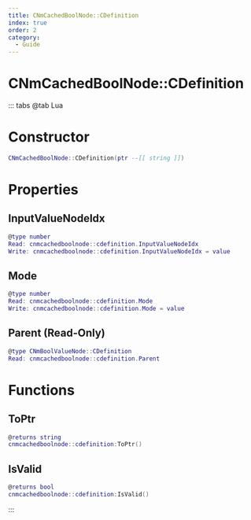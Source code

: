 ```yaml
---
title: CNmCachedBoolNode::CDefinition
index: true
order: 2
category:
  - Guide
---
```


# CNmCachedBoolNode::CDefinition

::: tabs
@tab Lua
# Constructor
```lua
CNmCachedBoolNode::CDefinition(ptr --[[ string ]])
```
# Properties
## InputValueNodeIdx 
```lua
@type number
Read: cnmcachedboolnode::cdefinition.InputValueNodeIdx
Write: cnmcachedboolnode::cdefinition.InputValueNodeIdx = value
```
## Mode 
```lua
@type number
Read: cnmcachedboolnode::cdefinition.Mode
Write: cnmcachedboolnode::cdefinition.Mode = value
```
## Parent (Read-Only)
```lua
@type CNmBoolValueNode::CDefinition
Read: cnmcachedboolnode::cdefinition.Parent
```
# Functions
## ToPtr
```lua
@returns string
cnmcachedboolnode::cdefinition:ToPtr()
```
## IsValid
```lua
@returns bool
cnmcachedboolnode::cdefinition:IsValid()
```

:::